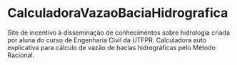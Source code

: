 # CalculadoraVazaoBaciaHidrografica
Site de incentivo à disseminação de conhecimentos sobre hidrologia criada por aluna do curso de Engenharia Civil da UTFPR. Calculadora auto explicativa para cálculo de vazão de bacias hidrográficas pelo Método Racional.
